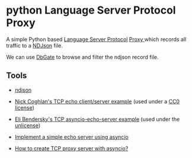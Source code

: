 # python Language Server Protocol Proxy

A simple Python based [Language Server
Protocol](https://microsoft.github.io/language-server-protocol/) [Proxy
](https://en.wikipedia.org/wiki/Proxy_server) which records all traffic to
a [NDJson](http://ndjson.org/) file.

We can use [DbGate](https://dbgate.org/) to browse and filter the ndjson
record file.

## Tools

- [ndjson](https://github.com/rhgrant10/ndjson)

- [Nick Coghlan's TCP echo client/server
  example](https://www.curiousefficiency.org/posts/2015/07/asyncio-tcp-echo-server.html)
  (used under a [CC0
  license](https://creativecommons.org/publicdomain/zero/1.0/))

- [Eli Bendersky's TCP asyncio-echo-server
  example](https://github.com/eliben/python3-samples/blob/master/async/asyncio-echo-server.py)
  (used under the
  [unlicense](https://github.com/eliben/python3-samples/blob/master/LICENSE))

- [Implement a simple echo server using
  asyncio](https://stackoverflow.com/questions/48031844/implement-a-simple-echo-server-using-asyncio)

- [How to create TCP proxy server with
  asyncio?](https://stackoverflow.com/questions/46413879/how-to-create-tcp-proxy-server-with-asyncio)
